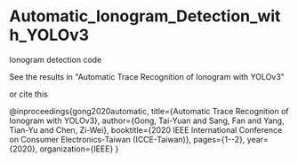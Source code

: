 # Automatic_Ionogram_Detection_with_YOLOv3
Ionogram detection code

See the results in  "Automatic Trace Recognition of Ionogram with YOLOv3" 

or cite this

@inproceedings{gong2020automatic,
  title={Automatic Trace Recognition of Ionogram with YOLOv3},
  author={Gong, Tai-Yuan and Sang, Fan and Yang, Tian-Yu and Chen, Zi-Wei},
  booktitle={2020 IEEE International Conference on Consumer Electronics-Taiwan (ICCE-Taiwan)},
  pages={1--2},
  year={2020},
  organization={IEEE}
}
